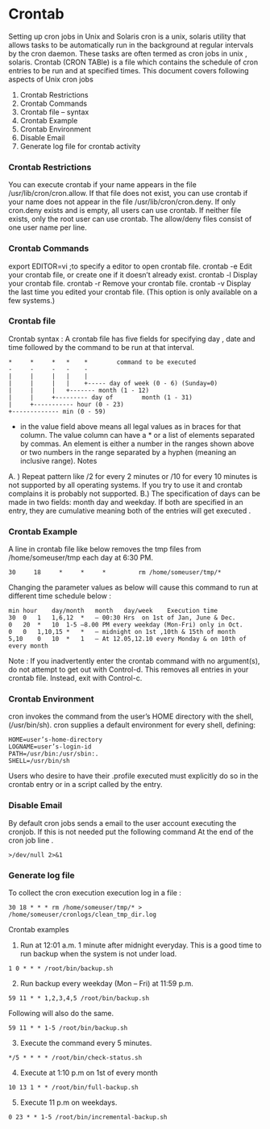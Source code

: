 # Crontab

Setting up cron jobs in Unix and Solaris
cron is a unix, solaris utility that allows tasks to be automatically run in the background at regular intervals by the cron daemon. These tasks are often termed as cron jobs in unix , solaris.  Crontab (CRON TABle) is a file which contains the schedule of cron entries to be run and at specified times.
This document covers following aspects of Unix cron jobs

1. Crontab Restrictions
2. Crontab Commands
3. Crontab file – syntax
4. Crontab Example
5. Crontab Environment
6. Disable Email
7. Generate log file for crontab activity

### Crontab Restrictions
You can execute crontab if your name appears in the file /usr/lib/cron/cron.allow. If that file does not exist, you can use crontab if your name does not appear in the file /usr/lib/cron/cron.deny.
If only cron.deny exists and is empty, all users can use crontab. If neither file exists, only the root user can use crontab. The allow/deny files consist of one user name per line.

### Crontab Commands
export EDITOR=vi ;to specify a editor to open crontab file.
crontab -e    Edit your crontab file, or create one if it doesn’t already exist.
crontab -l      Display your crontab file.
crontab -r      Remove your crontab file.
crontab -v      Display the last time you edited your crontab file. (This option is only available on a few systems.)

### Crontab file
Crontab syntax :
A crontab file has five fields for specifying day , date and time followed by the command to be run at that interval.

```
*     *     *   *    *        command to be executed
-     -     -   -    -
|     |     |   |    |
|     |     |   |    +----- day of week (0 - 6) (Sunday=0)
|     |     |   +------- month (1 - 12)
|     |     +--------- day of        month (1 - 31)
|     +----------- hour (0 - 23)
+------------- min (0 - 59)
```

* in the value field above means all legal values as in braces for that column.
The value column can have a * or a list of elements separated by commas. An element is either a number in the ranges shown above or two numbers in the range separated by a hyphen (meaning an inclusive range).
Notes

A. ) Repeat pattern like /2 for every 2 minutes or /10 for every 10 minutes is not supported by all operating systems. If you try to use it and crontab complains it is probably not supported.
B.) The specification of days can be made in two fields: month day and weekday. If both are specified in an entry, they are cumulative meaning both of the entries will get executed .

### Crontab Example
A line in crontab file like below removes the tmp files from /home/someuser/tmp each day at 6:30 PM.
```
30     18     *     *     *         rm /home/someuser/tmp/*
```

Changing the parameter values as below will cause this command to run at different time schedule below :
```
min	hour	day/month	month	day/week	Execution time
30	0	1	1,6,12	*	– 00:30 Hrs  on 1st of Jan, June & Dec.
0	20	*	10	1-5	–8.00 PM every weekday (Mon-Fri) only in Oct.
0	0	1,10,15	*	*	– midnight on 1st ,10th & 15th of month
5,10	0	10	*	1	– At 12.05,12.10 every Monday & on 10th of every month

```

Note : If you inadvertently enter the crontab command with no argument(s), do not attempt to get out with Control-d. This removes all entries in your crontab file. Instead, exit with Control-c.

### Crontab Environment
cron invokes the command from the user’s HOME directory with the shell, (/usr/bin/sh).
cron supplies a default environment for every shell, defining:
```
HOME=user’s-home-directory
LOGNAME=user’s-login-id
PATH=/usr/bin:/usr/sbin:.
SHELL=/usr/bin/sh
```

Users who desire to have their .profile executed must explicitly do so in the crontab entry or in a script called by the entry.

### Disable Email
By default cron jobs sends a email to the user account executing the cronjob. If this is not needed put the following command At the end of the cron job line .
```
>/dev/null 2>&1
```

### Generate log file
To collect the cron execution execution log in a file :
```
30 18 * * * rm /home/someuser/tmp/* > /home/someuser/cronlogs/clean_tmp_dir.log
```

Crontab examples
1. Run at 12:01 a.m. 1 minute after midnight everyday. This is a good time to run backup when the system is not under load.
```
1 0 * * * /root/bin/backup.sh
```
2. Run backup every weekday (Mon – Fri) at 11:59 p.m.
```
59 11 * * 1,2,3,4,5 /root/bin/backup.sh
```
Following will also do the same.
```
59 11 * * 1-5 /root/bin/backup.sh
```
3. Execute the command every 5 minutes.
```
*/5 * * * * /root/bin/check-status.sh
```
4. Execute at 1:10 p.m on 1st of every month
```
10 13 1 * * /root/bin/full-backup.sh
```
5. Execute 11 p.m on weekdays.
```
0 23 * * 1-5 /root/bin/incremental-backup.sh
```